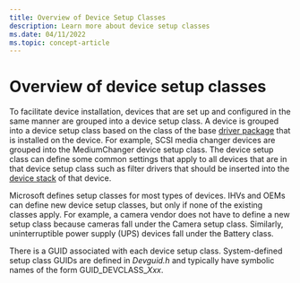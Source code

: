```yaml
---
title: Overview of Device Setup Classes
description: Learn more about device setup classes
ms.date: 04/11/2022
ms.topic: concept-article
---
```


# Overview of device setup classes

To facilitate device installation, devices that are set up and configured in the same manner are grouped into a device setup class. A device is grouped into a device setup class based on the class of the base [driver package](driver-packages.md) that is installed on the device. For example, SCSI media changer devices are grouped into the MediumChanger device setup class. The device setup class can define some common settings that apply to all devices that are in that device setup class such as filter drivers that should be inserted into the [device stack](../gettingstarted/driver-stacks.md) of that device.

Microsoft defines setup classes for most types of devices. IHVs and OEMs can define new device setup classes, but only if none of the existing classes apply. For example, a camera vendor does not have to define a new setup class because cameras fall under the Camera setup class. Similarly, uninterruptible power supply (UPS) devices fall under the Battery class.

There is a GUID associated with each device setup class. System-defined setup class GUIDs are defined in *Devguid.h* and typically have symbolic names of the form GUID_DEVCLASS_*Xxx*.

